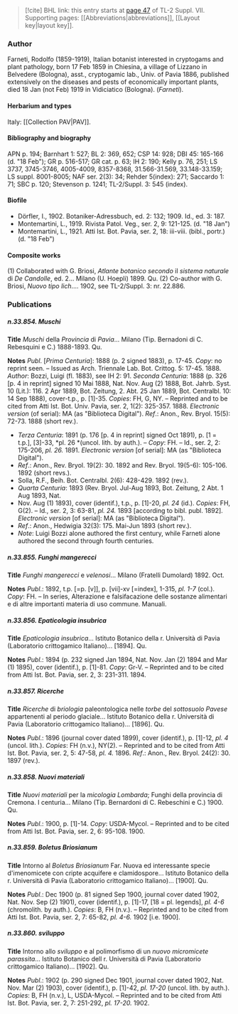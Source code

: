> [!cite] BHL link: this entry starts at [page 47](https://www.biodiversitylibrary.org/item/103834#page/69/mode/1up) of TL-2 Suppl. VII.
> Supporting pages: [[Abbreviations|abbreviations]], [[Layout key|layout key]].

### Author

Farneti, Rodolfo (1859-1919), Italian botanist interested in cryptogams and plant pathology, born 17 Feb 1859 in Chiesina, a village of Lizzano in Belvedere (Bologna), asst., cryptogamic lab., Univ. of Pavia 1886, published extensively on the diseases and pests of economically important plants, died 18 Jan (not Feb) 1919 in Vidiciatico (Bologna). (*Farneti*).

#### Herbarium and types

Italy: [[Collection PAV|PAV]].

#### Bibliography and biography

APN p. 194; Barnhart 1: 527; BL 2: 369, 652; CSP 14: 928; DBI 45: 165-166 (d. "18 Feb"); GR p. 516-517; GR cat. p. 63; IH 2: 190; Kelly p. 76, 251; LS 3737, 3745-3746, 4005-4009, 8357-8368, 31.566-31.569, 33.148-33.159; LS suppl. 8001-8005; NAF ser. 2(3): 34; Rehder 5(index): 271; Saccardo 1: 71; SBC p. 120; Stevenson p. 1241; TL-2/Suppl. 3: 545 (index).

#### Biofile

- Dörfler, I., 1902. Botaniker-Adressbuch, ed. 2: 132; 1909. Id., ed. 3: 187.
- Montemartini, L., 1919. Rivista Patol. Veg., ser. 2, 9: 121-125. (d. "18 Jan")
- Montemartini, L., 1921. Atti Ist. Bot. Pavia, ser. 2, 18: iii-viii. (bibl., portr.) (d. "18 Feb")

#### Composite works

(1) Collaborated with G. Briosi, *Atlante botanico secondo* il *sistema naturale* di *De Candolle*, ed. 2... Milano (U. Hoepli) 1899. Qu.
(2) Co-author with G. Briosi, *Nuovo tipo lich*.... 1902, see TL-2/Suppl. 3: nr. 22.886.

### Publications

##### n.33.854. Muschi

**Title**
*Muschi* della *Provincia* di *Pavia*... Milano (Tip. Bernadoni di C. Rebesquini e C.) 1888-1893. Qu.

**Notes**
*Publ*. \[*Prima Centuria*\]: 1888 (p. 2 signed 1883), p. 17-45. *Copy*: no reprint seen. – Issued as Arch. Triennale Lab. Bot. Crittog. 5: 17-45. 1888.
*Author*: Bozzi, Luigi (fl. 1883), see IH 2: 91.
*Seconda Centuria*: 1888 (p. 326 \[p. 4 in reprint\] signed 10 Mai 1888, Nat. Nov. Aug (2) 1888, Bot. Jahrb. Syst. 10 (Lit.): 116. 2 Apr 1889, Bot. Zeitung, 2. Abt. 25 Jan 1889, Bot. Centralbl. 10: 14 Sep 1888), cover-t.p., p. \[1\]-35. *Copies*: FH, G, NY. – Reprinted and to be cited from Atti Ist. Bot. Univ. Pavia, ser. 2, 1(2): 325-357. 1888. *Electronic version* (of serial): MA (as "Biblioteca Digital").
*Ref*.: Anon., Rev. Bryol. 15(5): 72-73. 1888 (short rev.).
- *Terza Centuria*: 1891 (p. 176 \[p. 4 in reprint\] signed Oct 1891), p. \[1 = t.p.\], \[3\]-33, *pl. 26 *(uncol. lith. by auth.). – *Copy*: FH. – Id., ser. 2, 2: 175-206, *pl. 26.* 1891. *Electronic version* \[of serial\]: MA (as "Biblioteca Digital").
- *Ref*.: Anon., Rev. Bryol. 19(2): 30. 1892 and Rev. Bryol. 19(5-6): 105-106. 1892 (short revs.).
- Solla, R.F., Beih. Bot. Centralbl. 2(6): 428-429. 1892 (rev.).
- *Quarta Centuria*: 1893 (Rev. Bryol. Jul-Aug 1893, Bot. Zeitung, 2 Abt. 1 Aug 1893, Nat.
- Nov. Aug (1) 1893), cover (identif.), t.p., p. \[1\]-20, *pl. 24* (id.). *Copies*: FH, G(2). – Id., ser. 2, 3: 63-81, *pl. 24.* 1893 \[according to bibl. publ. 1892\]. *Electronic version* \[of serial\]: MA (as "Biblioteca Digital").
- *Ref*.: Anon., Hedwigia 32(3): 175. Mai-Jun 1893 (short rev.).
- *Note*: Luigi Bozzi alone authored the first century, while Farneti alone authored the second through fourth centuries.

##### n.33.855. Funghi mangerecci

**Title**
*Funghi mangerecci* e *velenosi*... Milano (Fratelli Dumolard) 1892. Oct.

**Notes**
*Publ*.: 1892, t.p. \[=p. \[v\]\], p. \[vii\]-xv \[=index\], 1-315, *pl. 1-7* (col.). *Copy*: FH. – In series, Alterazione e falsifacazione delle sostanze alimentari e di altre importanti materia di uso commune. Manuali.

##### n.33.856. Epaticologia insubrica

**Title**
*Epaticologia insubrica*... Istituto Botanico della r. Università di Pavia (Laboratorio crittogamico Italiano)... \[1894\]. Qu.

**Notes**
*Publ*.: 1894 (p. 232 signed Jan 1894, Nat. Nov. Jan (2) 1894 and Mar (1) 1895), cover (identif.), p. \[1\]-81. *Copy*: Gr-V. – Reprinted and to be cited from Atti Ist. Bot. Pavia, ser. 2, 3: 231-311. 1894.

##### n.33.857. Ricerche

**Title**
*Ricerche* di *briologia* paleontologica nelle *torbe* del *sottosuolo Pavese* appartenenti al periodo glaciale... Istituto Botanico della r. Università di Pavia (Laboratorio crittogamico Italiano)... \[1896\]. Qu.

**Notes**
*Publ*.: 1896 (journal cover dated 1899), cover (identif.), p. \[1\]-12, *pl. 4* (uncol. lith.). *Copies*: FH (n.v.), NY(2). – Reprinted and to be cited from Atti Ist. Bot. Pavia, ser. 2, 5: 47-58, *pl. 4.* 1896.
*Ref*.: Anon., Rev. Bryol. 24(2): 30. 1897 (rev.).

##### n.33.858. Nuovi materiali

**Title**
*Nuovi materiali* per la *micologia Lombarda*; Funghi della provincia di Cremona. I centuria... Milano (Tip. Bernardoni di C. Rebeschini e C.) 1900. Qu.

**Notes**
*Publ*.: 1900, p. \[1\]-14. *Copy*: USDA-Mycol. – Reprinted and to be cited from Atti Ist. Bot. Pavia, ser. 2, 6: 95-108. 1900.

##### n.33.859. Boletus Briosianum

**Title**
Intorno al *Boletus Briosianum* Far. Nuova ed interessante specie d'imenomicete con cripte acquifere e clamidospore... Istituto Botanico della r. Università di Pavia (Laboratorio crittogamico Italiano)... \[1900\]. Qu.

**Notes**
*Publ*.: Dec 1900 (p. 81 signed Sep 1900, journal cover dated 1902, Nat. Nov. Sep (2) 1901), cover (identif.), p. \[1\]-17, \[18 = pl. legends\], *pl. 4-6* (chromolith. by auth.). *Copies*: B, FH (n.v.). – Reprinted and to be cited from Atti Ist. Bot. Pavia, ser. 2, 7: 65-82, *pl. 4-6.* 1902 \[i.e. 1900\].

##### n.33.860. sviluppo

**Title**
Intorno allo *sviluppo* e al polimorfismo di un *nuovo micromicete parassita*... Istituto Botanico dell r. Università di Pavia (Laboratorio crittogamico Italiano)... \[1902\]. Qu.

**Notes**
*Publ*.: 1902 (p. 290 signed Dec 1901, journal cover dated 1902, Nat. Nov. Mar (2) 1903), cover (identif.), p. \[1\]-42, *pl. 17-20* (uncol. lith. by auth.). *Copies*: B, FH (n.v.), L, USDA-Mycol. – Reprinted and to be cited from Atti Ist. Bot. Pavia, ser. 2, 7: 251-292, *pl. 17-20.* 1902.

